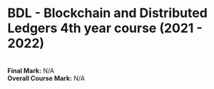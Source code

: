 # BDL - Blockchain and Distributed Ledgers 4th year course (2021 - 2022)

<br><b>Final Mark:</b> N/A
<br><b>Overall Course Mark:</b> N/A
